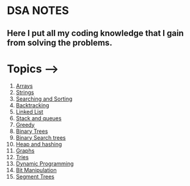 # DSA NOTES

## Here I put all my coding knowledge that I gain from solving the problems.


# Topics -->

01) [Arrays](/Topics/01_Array/README.md)
02) [Strings](/Topics/02_Strings/README.md)
03) [Searching and Sorting](/Topics/03_Search%26Sorting/README.md)
04) [Backtracking](/Topics/04_Backtracking/README.md)
05) [Linked List](/Topics/05_Linked_list/README.md)
06) [Stack and queues](/Topics/06_stack_queues/README.md)
07) [Greedy](/Topics/07_greedy/README.md)
08) [Binary Trees](/Topics/08_binary_trees/README.md)
09) [Binary Search trees](/Topics/09_binary_search_trees/README.md)
10) [Heap and hashing](/Topics/10_heap_hashing/README.md)
11) [Graphs](/Topics/11_graphs/README.md)
12) [Tries](/Topics/12_tries/README.md)
13) [Dynamic Programming](/Topics/13_dp/README.md)
14) [Bit Manipulation](/Topics/14_bit_manipulation/README.md)
15) [Segment Trees](/Topics/15_segment_tree/README.md)